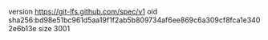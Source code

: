 version https://git-lfs.github.com/spec/v1
oid sha256:bd98e51bc961d5aa19f1f2ab5b809734af6ee869c6a309cf8fca1e3402e6b13e
size 3001
